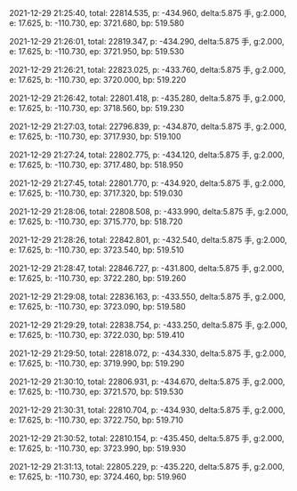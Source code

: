 2021-12-29 21:25:40, total: 22814.535, p: -434.960, delta:5.875 手, g:2.000, e: 17.625, b: -110.730, ep: 3721.680, bp: 519.580

2021-12-29 21:26:01, total: 22819.347, p: -434.290, delta:5.875 手, g:2.000, e: 17.625, b: -110.730, ep: 3721.950, bp: 519.530

2021-12-29 21:26:21, total: 22823.025, p: -433.760, delta:5.875 手, g:2.000, e: 17.625, b: -110.730, ep: 3720.000, bp: 519.220

2021-12-29 21:26:42, total: 22801.418, p: -435.280, delta:5.875 手, g:2.000, e: 17.625, b: -110.730, ep: 3718.560, bp: 519.230

2021-12-29 21:27:03, total: 22796.839, p: -434.870, delta:5.875 手, g:2.000, e: 17.625, b: -110.730, ep: 3717.930, bp: 519.100

2021-12-29 21:27:24, total: 22802.775, p: -434.120, delta:5.875 手, g:2.000, e: 17.625, b: -110.730, ep: 3717.480, bp: 518.950

2021-12-29 21:27:45, total: 22801.770, p: -434.920, delta:5.875 手, g:2.000, e: 17.625, b: -110.730, ep: 3717.320, bp: 519.030

2021-12-29 21:28:06, total: 22808.508, p: -433.990, delta:5.875 手, g:2.000, e: 17.625, b: -110.730, ep: 3715.770, bp: 518.720

2021-12-29 21:28:26, total: 22842.801, p: -432.540, delta:5.875 手, g:2.000, e: 17.625, b: -110.730, ep: 3723.540, bp: 519.510

2021-12-29 21:28:47, total: 22846.727, p: -431.800, delta:5.875 手, g:2.000, e: 17.625, b: -110.730, ep: 3722.280, bp: 519.260

2021-12-29 21:29:08, total: 22836.163, p: -433.550, delta:5.875 手, g:2.000, e: 17.625, b: -110.730, ep: 3723.090, bp: 519.580

2021-12-29 21:29:29, total: 22838.754, p: -433.250, delta:5.875 手, g:2.000, e: 17.625, b: -110.730, ep: 3722.030, bp: 519.410

2021-12-29 21:29:50, total: 22818.072, p: -434.330, delta:5.875 手, g:2.000, e: 17.625, b: -110.730, ep: 3719.990, bp: 519.290

2021-12-29 21:30:10, total: 22806.931, p: -434.670, delta:5.875 手, g:2.000, e: 17.625, b: -110.730, ep: 3721.570, bp: 519.530

2021-12-29 21:30:31, total: 22810.704, p: -434.930, delta:5.875 手, g:2.000, e: 17.625, b: -110.730, ep: 3722.750, bp: 519.710

2021-12-29 21:30:52, total: 22810.154, p: -435.450, delta:5.875 手, g:2.000, e: 17.625, b: -110.730, ep: 3723.990, bp: 519.930

2021-12-29 21:31:13, total: 22805.229, p: -435.220, delta:5.875 手, g:2.000, e: 17.625, b: -110.730, ep: 3724.460, bp: 519.960